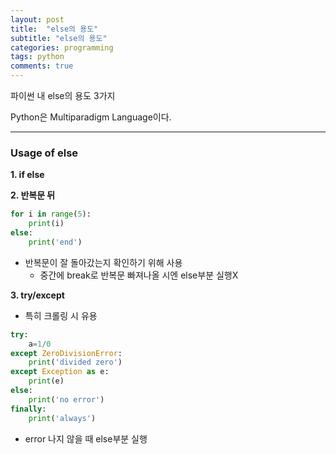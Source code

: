 ```yaml
---
layout: post
title:  "else의 용도"
subtitle: "else의 용도"
categories: programming
tags: python
comments: true
---
```


파이썬 내 else의 용도 3가지

Python은 Multiparadigm Language이다.

---


### Usage of else
**1. if else**

**2. 반복문 뒤**

~~~python
for i in range(5):
    print(i)
else:
    print('end')
~~~

- 반복문이 잘 돌아갔는지 확인하기 위해 사용
  - 중간에 break로 반복문 빠져나올 시엔 else부분 실행X

**3. try/except** 

- 특히 크롤링 시 유용

~~~python
try:
    a=1/0
except ZeroDivisionError:
    print('divided zero')
except Exception as e:
    print(e)
else:
    print('no error')
finally:
    print('always')
~~~

- error 나지 않을 때 else부분 실행



